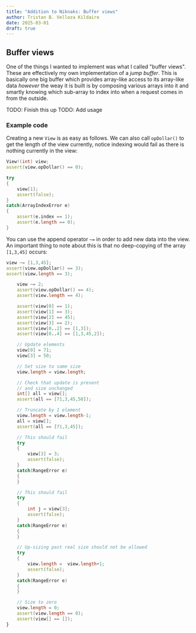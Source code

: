 ```yaml
---
title: "Addition to Niknaks: Buffer views"
author: Tristan B. Velloza Kildaire
date: 2025-03-01
draft: true
---
```


## Buffer views

One of the things I wanted to implement was what I called "buffer views".
These are effectively my own implementation of a _jump buffer_. This is
basically one big buffer which provides array-like access to its array-like
data _however_ the weay it is built is by composing various arrays into
it and smartly knowing which sub-array to index into when a request comes
in from the outside.

TODO: Finish this up
TODO: Add usage

### Example code

Creating a new `View` is as easy as follows. We can
also call `opDollar()` to get the length of the view
currently, notice indexing would fail as there is nothing
currently in the view:

```d
View!(int) view;
assert(view.opDollar() == 0);

try
{
    view[1];
    assert(false);
}
catch(ArrayIndexError e)
{
    assert(e.index == 1);
    assert(e.length == 0);
}
```

You can use the append operator `~=` in order
to add new data into the view. An important thing
to note about this is that no deep-copying of
the array `[1,3,45]` occurs:

```d
view ~= [1,3,45];
assert(view.opDollar() == 3);
assert(view.length == 3);

    view ~= 2;
    assert(view.opDollar() == 4);
    assert(view.length == 4);

    assert(view[0] == 1);
    assert(view[1] == 3);
    assert(view[2] == 45);
    assert(view[3] == 2);
    assert(view[0..2] == [1,3]);
    assert(view[0..4] == [1,3,45,2]);

    // Update elements
    view[0] = 71;
    view[3] = 50;

    // Set size to same size
    view.length = view.length;

    // Check that update is present
    // and size unchanged
    int[] all = view[];
    assert(all == [71,3,45,50]);

    // Truncate by 1 element
    view.length = view.length-1;
    all = view[];
    assert(all == [71,3,45]);

    // This should fail
    try
    {
        view[3] = 3;
        assert(false);
    }
    catch(RangeError e)
    {
    }

    // This should fail
    try
    {
        int j = view[3];
        assert(false);
    }
    catch(RangeError e)
    {
    }

    // Up-sizing past real size should not be allowed
    try
    {
        view.length =  view.length+1;
        assert(false);
    }
    catch(RangeError e)
    {
    }

    // Size to zero
    view.length = 0;
    assert(view.length == 0);
    assert(view[] == []);
}
```